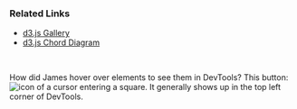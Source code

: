 ### Related Links

- [d3.js Gallery](https://github.com/d3/d3/wiki/Gallery)
- [d3.js Chord Diagram](http://bl.ocks.org/mbostock/4062006)

<br>

How did James hover over elements to see them in DevTools? This button: <img src="http://udacity.github.io/fend/lessons/L5/concepts/06-boxes-on-the-web/dev-tools-hover-enabled.png" alt="icon of a cursor entering a square">. It generally shows up in the top left corner of DevTools.